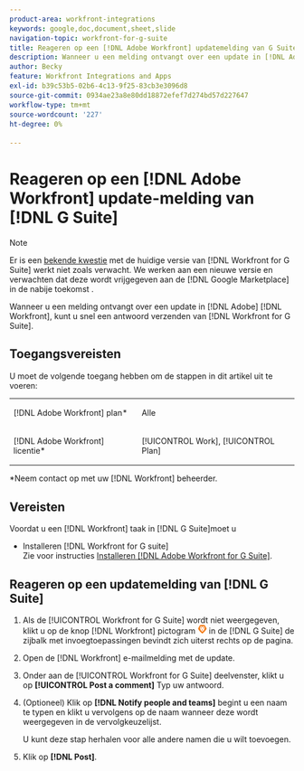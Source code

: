 ```yaml
---
product-area: workfront-integrations
keywords: google,doc,document,sheet,slide
navigation-topic: workfront-for-g-suite
title: Reageren op een [!DNL Adobe Workfront] updatemelding van G Suite
description: Wanneer u een melding ontvangt over een update in [!DNL Adobe] [!DNL Workfront], kunt u snel een antwoord van Workfront voor G Suite plaatsen.
author: Becky
feature: Workfront Integrations and Apps
exl-id: b39c53b5-02b6-4c13-9f25-83cb3e3096d8
source-git-commit: 0934ae23a8e80dd18872efef7d274bd57d227647
workflow-type: tm+mt
source-wordcount: '227'
ht-degree: 0%

---
```


# Reageren op een [!DNL Adobe Workfront] update-melding van [!DNL G Suite]

>[!NOTE]
>
>Er is een [bekende kwestie](https://experienceleague.adobe.com/docs/workfront-known-issues/issues/new-workfront-experience/wf-current/wf-integrations-error-when-opening-wf-for-gsuite.html?lang=en) met de huidige versie van [!DNL Workfront for G Suite] werkt niet zoals verwacht. We werken aan een nieuwe versie en verwachten dat deze wordt vrijgegeven aan de [!DNL Google Marketplace] in de nabije toekomst .

Wanneer u een melding ontvangt over een update in [!DNL Adobe] [!DNL Workfront], kunt u snel een antwoord verzenden van [!DNL Workfront for G Suite].

## Toegangsvereisten

U moet de volgende toegang hebben om de stappen in dit artikel uit te voeren:

<table style="table-layout:auto"> 
 <col> 
 <col> 
 <tbody> 
  <tr> 
   <td role="rowheader">[!DNL Adobe Workfront] plan*</td> 
   <td> <p>Alle</p> </td> 
  </tr> 
  <tr> 
   <td role="rowheader">[!DNL Adobe Workfront] licentie*</td> 
   <td> <p>[!UICONTROL Work], [!UICONTROL Plan]</p> </td> 
  </tr> 
  </tbody> 
</table>

&#42;Neem contact op met uw [!DNL Workfront] beheerder.

## Vereisten

Voordat u een [!DNL Workfront] taak in [!DNL G Suite]moet u

* Installeren [!DNL Workfront for G suite]\
   Zie voor instructies [Installeren [!DNL Adobe Workfront for G Suite]](../../workfront-integrations-and-apps/workfront-for-g-suite/install-workfront-for-gsuite.md).

## Reageren op een updatemelding van [!DNL G Suite]

1. Als de [!UICONTROL Workfront for G Suite] wordt niet weergegeven, klikt u op de knop [!DNL Workfront] pictogram ![](assets/wf-lion-icon.png) in de [!DNL G Suite] de zijbalk met invoegtoepassingen bevindt zich uiterst rechts op de pagina.
1. Open de [!DNL Workfront] e-mailmelding met de update.
1. Onder aan de [!UICONTROL Workfront for G Suite] deelvenster, klikt u op **[!UICONTROL Post a comment]** Typ uw antwoord.
1. (Optioneel) Klik op **[!DNL Notify people and teams]** begint u een naam te typen en klikt u vervolgens op de naam wanneer deze wordt weergegeven in de vervolgkeuzelijst.

   U kunt deze stap herhalen voor alle andere namen die u wilt toevoegen.

1. Klik op **[!DNL Post]**.

